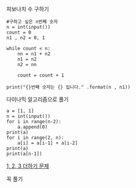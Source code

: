 피보나치 수 구하기

```
#구하고 싶은 n번째 숫자
n = int(input())
count = 0
n1 , n2 = 0, 1

while count < n:
    nn = n1 + n2
    n1 = n2
    n2 = nn

    count = count + 1

print("{}번째 숫자는 {} 입니다." .format(n , n1))
```

다이나믹 알고리즘으로 풀기

```
a = [1, 1]
n = int(input())
for i in range(n-2):
    a.append(0)
print(a)
for i in range(2, n):
    a[i] = a[i-1] + a[i-2]
print(a)
print(a[n-1])
```

[1, 2, 3 더하기 문제](https://www.acmicpc.net/problem/9095)

꼭 풀기
